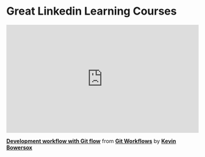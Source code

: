 <h1>Great Linkedin Learning Courses</h1>

<div style="position:relative;height:0;padding-bottom:56.25%"><iframe width="640" height="360" src="https://www.linkedin.com/learning/embed/git-workflows/development-workflow-with-git-flow?autoplay=false&claim=AQFwwBV0yc9YWAAAAYYqb0rij7bK0J89gZ-Y2pVlo1NutUHytcSMlLGUlRCzzs4bTi3IzT06a7HiipqaPoR0kTyoyESRz20jc1FrNH3brEXy_YVKwy8luah4LgQsZd5f38WqASQ7fmo5-pM-vLaw_sb1SstCvdGOhal8P_QmihNyJYZSMtYwIDFujp3Ol9YYOhi8vs1rZniSA1pPh9MEI0cmfa9R_S96SRHmhNx4LFHC5pApyvTDEIVB6UT5WVxoZ24qx1i2qLb-oMGGtQClQrh8HWoa55Nh7y2DvnZfd6wMypnMfwgcLBuOeVlszPx-UvNRrAjEtiw0j5esi6B4UssqPjeWR9x4WlAbSwDjRmIZQ06jzpWiCiiWk_lHx3CvnC94fRcM0BvPMzoFJEIX4NpQG1r69a2Yi3c_JQrJ_X4QGkzUdSX0WxS2o7LDcSS4TntPaNWlhuJIuSup_7KbMwIOGprr1LQC1vmaBrAAGpQ8r7gdPRhchAW3n0r4iVMc-Jh-K6W2wHkIXjycQ-deOgtk-8QG1zY_71KzqTeCq5DQ2hAln3hXygMglF6Qco4ngXyCXTIWDG4i_wrv9wR0FRd7HiVQkDlC3HjowoFrkCzopy-l6FRasvOcJBeRCJAvGQNkjTL_dtv3eL6J3R5yYEWXAdgJ_Pz9wowc1JShfol2ywK_9T69KRpVB3lhaW2-KGEisce2Nfj6XdGJvKxjBs7vG2s89dO3dUhWyD-MGy6EfbV7e0LVa9ZurIsVzq-lvA3zIl3jCCIC9ftpY-aTsDLPBC6r3tXMccU4D9W8xQIIY1hVT-a5wl4FUCq8ae6pLZdMr3weAi0N3jOfS0EZmXSM3Ppas9hu3AH6WXmbUrRTaecmoxTw4dyvn8ARcRXBlUHCYqUhrQQasaxhw5M8Zx7HQCdyHKW6D6W3bFgbPFzd8HePt82SuF-D8p8jYc7jzRHS2vg1fTq2W2mOqw0312bL0OvQuzHO_1lQ84JUrPOBzfZQgWAKMXD9DHjJEzxYtyBlQI1u22Q2w4L_TJPcLKny5uy-9AwGUGFw1cnVD9a8T5wClvT-nELiOtgk9GFdzT5fdJcnVusELLIXp7U8qfqeJvRbhfWys9IEBV6U71ldBQmmSR4pUgB9u_-NGwiqGd2GvJdksiPKB9YQXqq6iK2UPStwtQ&lipi=urn%3Ali%3Apage%3Ad_learning_content%3BMcud6tE7RHS48T7iSlfAGw%3D%3D&licu" mozallowfullscreen="true" webkitallowfullscreen="true" allowfullscreen="true" frameborder="0" style="position:absolute;width:100%;height:100%;left:0"></iframe></div><p><strong><a href="https://www.linkedin.com/learning/git-workflows/development-workflow-with-git-flow?trk=embed_lil">Development workflow with Git flow</a></strong> from <strong><a href="https://www.linkedin.com/learning/git-workflows?trk=embed_lil">Git Workflows</a></strong> by <strong><a href="https://www.linkedin.com/learning/instructors/kevin-bowersox?trk=embed_lil">Kevin Bowersox</a></strong></p>